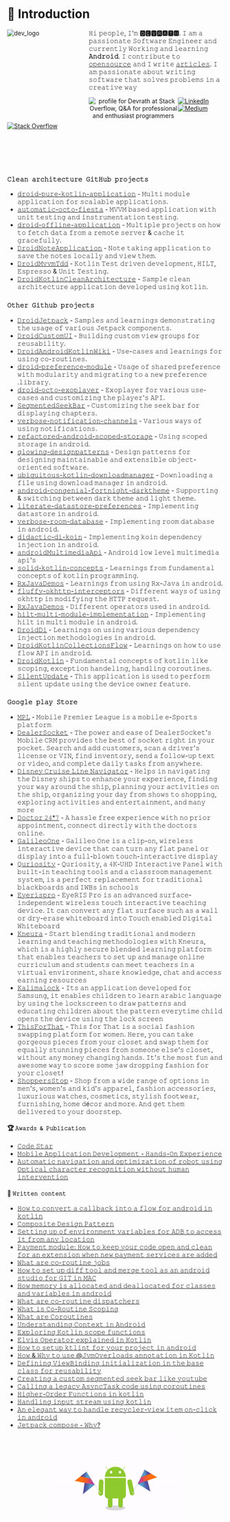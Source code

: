 # 👋 Introduction

<img align="left" height="190" width="190" src="https://octodex.github.com/images/hula_loop_octodex03.gif"  alt="dev_logo"/>

𝙷𝚒 𝚙𝚎𝚘𝚙𝚕𝚎, 𝙸'𝚖 **🅳🅴🆅🆁🅰🆃🅷**. 𝙸 𝚊𝚖 𝚊 𝚙𝚊𝚜𝚜𝚒𝚘𝚗𝚊𝚝𝚎 𝚂𝚘𝚏𝚝𝚠𝚊𝚛𝚎 𝙴𝚗𝚐𝚒𝚗𝚎𝚎𝚛 𝚊𝚗𝚍 𝚌𝚞𝚛𝚛𝚎𝚗𝚝𝚕𝚢 𝚆𝚘𝚛𝚔𝚒𝚗𝚐 𝚊𝚗𝚍 𝚕𝚎𝚊𝚛𝚗𝚒𝚗𝚐 **𝙰𝚗𝚍𝚛𝚘𝚒𝚍**. 𝙸 𝚌𝚘𝚗𝚝𝚛𝚒𝚋𝚞𝚝𝚎 𝚝𝚘 [𝚘𝚙𝚎𝚗𝚜𝚘𝚞𝚛𝚌𝚎](https://stackoverflow.com/users/1083093/devrath) 𝚊𝚗𝚍 𝙸 𝚠𝚛𝚒𝚝𝚎 [𝚊𝚛𝚝𝚒𝚌𝚕𝚎𝚜](https://medium.com/@devrath.dev595). 𝙸 𝚊𝚖 𝚙𝚊𝚜𝚜𝚒𝚘𝚗𝚊𝚝𝚎 𝚊𝚋𝚘𝚞𝚝 𝚠𝚛𝚒𝚝𝚒𝚗𝚐 𝚜𝚘𝚏𝚝𝚠𝚊𝚛𝚎 𝚝𝚑𝚊𝚝 𝚜𝚘𝚕𝚟𝚎𝚜 𝚙𝚛𝚘𝚋𝚕𝚎𝚖𝚜 𝚒𝚗 𝚊 𝚌𝚛𝚎𝚊𝚝𝚒𝚟𝚎 𝚠𝚊𝚢
</br>

<p align="center"><a href="https://stackoverflow.com/users/1083093/devrath"><img align="left" src="https://stackoverflow.com/users/flair/1083093.png" width="208" height="58" alt="profile for Devrath at Stack Overflow, Q&amp;A for professional and enthusiast programmers" title="profile for Devrath at Stack Overflow, Q&amp;A for professional and enthusiast programmers"></a>
</p>

[![LinkedIn](https://img.shields.io/badge/LinkedIn-%230077B5.svg?logo=linkedin&logoColor=white)](https://linkedin.com/in/devrath-ad-01b59022) [![Medium](https://img.shields.io/badge/Medium-12100E?logo=medium&logoColor=white)](https://medium.com/@devrath.dev595) [![Stack Overflow](https://img.shields.io/badge/-Stackoverflow-FE7A16?logo=stack-overflow&logoColor=white)]([https://stackoverflow.com/users/1083093/devrath](https://stackoverflow.com/users/1083093/devrath))
  
</br>
</br>
</br>
</br>

### **`𝙲𝚕𝚎𝚊𝚗 𝚊𝚛𝚌𝚑𝚒𝚝𝚎𝚌𝚝𝚞𝚛𝚎 𝙶𝚒𝚝𝙷𝚞𝚋 𝚙𝚛𝚘𝚓𝚎𝚌𝚝𝚜`**
* [𝚍𝚛𝚘𝚒𝚍-𝚙𝚞𝚛𝚎-𝚔𝚘𝚝𝚕𝚒𝚗-𝚊𝚙𝚙𝚕𝚒𝚌𝚊𝚝𝚒𝚘𝚗](https://github.com/devrath/iPrayForGod) - 𝙼𝚞𝚕𝚝𝚒 𝚖𝚘𝚍𝚞𝚕𝚎 𝚊𝚙𝚙𝚕𝚒𝚌𝚊𝚝𝚒𝚘𝚗 𝚏𝚘𝚛 𝚜𝚌𝚊𝚕𝚊𝚋𝚕𝚎 𝚊𝚙𝚙𝚕𝚒𝚌𝚊𝚝𝚒𝚘𝚗𝚜.
* [𝚊𝚞𝚝𝚘𝚖𝚊𝚝𝚒𝚌-𝚘𝚌𝚝𝚘-𝚏𝚒𝚎𝚜𝚝𝚊](https://github.com/devrath/automatic-octo-fiesta) - 𝙼𝚅𝚅𝙼 𝚋𝚊𝚜𝚎𝚍 𝚊𝚙𝚙𝚕𝚒𝚌𝚊𝚝𝚒𝚘𝚗 𝚠𝚒𝚝𝚑 𝚞𝚗𝚒𝚝 𝚝𝚎𝚜𝚝𝚒𝚗𝚐 𝚊𝚗𝚍 𝚒𝚗𝚜𝚝𝚛𝚞𝚖𝚎𝚗𝚝𝚊𝚝𝚒𝚘𝚗 𝚝𝚎𝚜𝚝𝚒𝚗𝚐.
* [𝚍𝚛𝚘𝚒𝚍-𝚘𝚏𝚏𝚕𝚒𝚗𝚎-𝚊𝚙𝚙𝚕𝚒𝚌𝚊𝚝𝚒𝚘𝚗](https://github.com/devrath/droid-offline-application) - 𝙼𝚞𝚕𝚝𝚒𝚙𝚕𝚎 𝚙𝚛𝚘𝚓𝚎𝚌𝚝𝚜 𝚘𝚗 𝚑𝚘𝚠 𝚝𝚘 𝚏𝚎𝚝𝚌𝚑 𝚍𝚊𝚝𝚊 𝚏𝚛𝚘𝚖 𝚊 𝚛𝚎𝚖𝚘𝚝𝚎 𝚜𝚎𝚛𝚟𝚎𝚛 & 𝚌𝚊𝚌𝚑𝚎 𝚒𝚝 𝚐𝚛𝚊𝚌𝚎𝚏𝚞𝚕𝚕𝚢.
* [𝙳𝚛𝚘𝚒𝚍𝙽𝚘𝚝𝚎𝙰𝚙𝚙𝚕𝚒𝚌𝚊𝚝𝚒𝚘𝚗](https://github.com/devrath/DroidNoteApplication) - 𝙽𝚘𝚝𝚎 𝚝𝚊𝚔𝚒𝚗𝚐 𝚊𝚙𝚙𝚕𝚒𝚌𝚊𝚝𝚒𝚘𝚗 𝚝𝚘 𝚜𝚊𝚟𝚎 𝚝𝚑𝚎 𝚗𝚘𝚝𝚎𝚜 𝚕𝚘𝚌𝚊𝚕𝚕𝚢 𝚊𝚗𝚍 𝚟𝚒𝚎𝚠 𝚝𝚑𝚎𝚖.
* [𝙳𝚛𝚘𝚒𝚍𝙼𝚟𝚟𝚖𝚃𝚍𝚍](https://github.com/devrath/DroidMvvmTdd) - 𝙺𝚘𝚝𝚕𝚒𝚗 𝚃𝚎𝚜𝚝 𝚍𝚛𝚒𝚟𝚎𝚗 𝚍𝚎𝚟𝚎𝚕𝚘𝚙𝚖𝚎𝚗𝚝, 𝙷𝙸𝙻𝚃, 𝙴𝚜𝚙𝚛𝚎𝚜𝚜𝚘 & 𝚄𝚗𝚒𝚝 𝚃𝚎𝚜𝚝𝚒𝚗𝚐. 
* [𝙳𝚛𝚘𝚒𝚍𝙺𝚘𝚝𝚕𝚒𝚗𝙲𝚕𝚎𝚊𝚗𝙰𝚛𝚌𝚑𝚒𝚝𝚎𝚌𝚝𝚞𝚛𝚎](https://github.com/devrath/DroidKotlinCleanArchitecture) - 𝚂𝚊𝚖𝚙𝚕𝚎 𝚌𝚕𝚎𝚊𝚗 𝚊𝚛𝚌𝚑𝚒𝚝𝚎𝚌𝚝𝚞𝚛𝚎 𝚊𝚙𝚙𝚕𝚒𝚌𝚊𝚝𝚒𝚘𝚗 𝚍𝚎𝚟𝚎𝚕𝚘𝚙𝚎𝚍 𝚞𝚜𝚒𝚗𝚐 𝚔𝚘𝚝𝚕𝚒𝚗.

### **`𝙾𝚝𝚑𝚎𝚛 𝙶𝚒𝚝𝚑𝚞𝚋 𝚙𝚛𝚘𝚓𝚎𝚌𝚝𝚜`**
* [𝙳𝚛𝚘𝚒𝚍𝙹𝚎𝚝𝚙𝚊𝚌𝚔](https://github.com/devrath/DroidAndroidJetpack) - 𝚂𝚊𝚖𝚙𝚕𝚎𝚜 𝚊𝚗𝚍 𝚕𝚎𝚊𝚛𝚗𝚒𝚗𝚐𝚜 𝚍𝚎𝚖𝚘𝚗𝚜𝚝𝚛𝚊𝚝𝚒𝚗𝚐 𝚝𝚑𝚎 𝚞𝚜𝚊𝚐𝚎 𝚘𝚏 𝚟𝚊𝚛𝚒𝚘𝚞𝚜 𝙹𝚎𝚝𝚙𝚊𝚌𝚔 𝚌𝚘𝚖𝚙𝚘𝚗𝚎𝚗𝚝𝚜.
* [𝙳𝚛𝚘𝚒𝚍𝙲𝚞𝚜𝚝𝚘𝚖𝚄𝙸](https://github.com/devrath/DroidCustomUi) - 𝙱𝚞𝚒𝚕𝚍𝚒𝚗𝚐 𝚌𝚞𝚜𝚝𝚘𝚖 𝚟𝚒𝚎𝚠 𝚐𝚛𝚘𝚞𝚙𝚜 𝚏𝚘𝚛 𝚛𝚎𝚞𝚜𝚊𝚋𝚒𝚕𝚒𝚝𝚢.
* [𝙳𝚛𝚘𝚒𝚍𝙰𝚗𝚍𝚛𝚘𝚒𝚍𝙺𝚘𝚝𝚕𝚒𝚗𝚆𝚒𝚔𝚒](https://github.com/devrath/DroidAndroidKotlinWiki) - 𝚄𝚜𝚎-𝚌𝚊𝚜𝚎𝚜 𝚊𝚗𝚍 𝚕𝚎𝚊𝚛𝚗𝚒𝚗𝚐𝚜 𝚏𝚘𝚛 𝚞𝚜𝚒𝚗𝚐 𝚌𝚘-𝚛𝚘𝚞𝚝𝚒𝚗𝚎𝚜. 
* [𝚍𝚛𝚘𝚒𝚍-𝚙𝚛𝚎𝚏𝚎𝚛𝚎𝚗𝚌𝚎-𝚖𝚘𝚍𝚞𝚕𝚎](https://github.com/devrath/droid-preference-module) - 𝚄𝚜𝚊𝚐𝚎 𝚘𝚏 𝚜𝚑𝚊𝚛𝚎𝚍 𝚙𝚛𝚎𝚏𝚎𝚛𝚎𝚗𝚌𝚎 𝚠𝚒𝚝𝚑 𝚖𝚘𝚍𝚞𝚕𝚊𝚛𝚒𝚝𝚢 𝚊𝚗𝚍 𝚖𝚒𝚐𝚛𝚊𝚝𝚒𝚗𝚐 𝚝𝚘 𝚊 𝚗𝚎𝚠 𝚙𝚛𝚎𝚏𝚎𝚛𝚎𝚗𝚌𝚎 .𝚕𝚒𝚋𝚛𝚊𝚛𝚢.
* [𝚍𝚛𝚘𝚒𝚍-𝚘𝚌𝚝𝚘-𝚎𝚡𝚘𝚙𝚕𝚊𝚢𝚎𝚛](https://github.com/devrath/droid-octo-exoplayer) - 𝙴𝚡𝚘𝚙𝚕𝚊𝚢𝚎𝚛 𝚏𝚘𝚛 𝚟𝚊𝚛𝚒𝚘𝚞𝚜 𝚞𝚜𝚎-𝚌𝚊𝚜𝚎𝚜 𝚊𝚗𝚍 𝚌𝚞𝚜𝚝𝚘𝚖𝚒𝚣𝚒𝚗𝚐 𝚝𝚑𝚎 𝚙𝚕𝚊𝚢𝚎𝚛'𝚜 𝙰𝙿𝙸.
* [𝚂𝚎𝚐𝚖𝚎𝚗𝚝𝚎𝚍𝚂𝚎𝚎𝚔𝙱𝚊𝚛](https://github.com/devrath/SegmentedSeekBar) - 𝙲𝚞𝚜𝚝𝚘𝚖𝚒𝚣𝚒𝚗𝚐 𝚝𝚑𝚎 𝚜𝚎𝚎𝚔 𝚋𝚊𝚛 𝚏𝚘𝚛 𝚍𝚒𝚜𝚙𝚕𝚊𝚢𝚒𝚗𝚐 𝚌𝚑𝚊𝚙𝚝𝚎𝚛𝚜.
* [𝚟𝚎𝚛𝚋𝚘𝚜𝚎-𝚗𝚘𝚝𝚒𝚏𝚒𝚌𝚊𝚝𝚒𝚘𝚗-𝚌𝚑𝚊𝚗𝚗𝚎𝚕𝚜](https://github.com/devrath/verbose-notification-channels) - 𝚅𝚊𝚛𝚒𝚘𝚞𝚜 𝚠𝚊𝚢𝚜 𝚘𝚏 𝚞𝚜𝚒𝚗𝚐 𝚗𝚘𝚝𝚒𝚏𝚒𝚌𝚊𝚝𝚒𝚘𝚗𝚜.
* [𝚛𝚎𝚏𝚊𝚌𝚝𝚘𝚛𝚎𝚍-𝚊𝚗𝚍𝚛𝚘𝚒𝚍-𝚜𝚌𝚘𝚙𝚎𝚍-𝚜𝚝𝚘𝚛𝚊𝚐𝚎](https://github.com/devrath/refactored-android-scoped-storage) - 𝚄𝚜𝚒𝚗𝚐 𝚜𝚌𝚘𝚙𝚎𝚍 𝚜𝚝𝚘𝚛𝚊𝚐𝚎 𝚒𝚗 𝚊𝚗𝚍𝚛𝚘𝚒𝚍.
* [𝚐𝚕𝚘𝚠𝚒𝚗𝚐-𝚍𝚎𝚜𝚒𝚐𝚗𝚙𝚊𝚝𝚝𝚎𝚛𝚗𝚜](https://github.com/devrath/glowing-designpatterns) - 𝙳𝚎𝚜𝚒𝚐𝚗 𝚙𝚊𝚝𝚝𝚎𝚛𝚗𝚜 𝚏𝚘𝚛 𝚍𝚎𝚜𝚒𝚐𝚗𝚒𝚗𝚐 𝚖𝚊𝚒𝚗𝚝𝚊𝚒𝚗𝚊𝚋𝚕𝚎 𝚊𝚗𝚍 𝚎𝚡𝚝𝚎𝚗𝚜𝚒𝚋𝚕𝚎 𝚘𝚋𝚓𝚎𝚌𝚝-𝚘𝚛𝚒𝚎𝚗𝚝𝚎𝚍 𝚜𝚘𝚏𝚝𝚠𝚊𝚛𝚎.
* [𝚞𝚋𝚒𝚚𝚞𝚒𝚝𝚘𝚞𝚜-𝚔𝚘𝚝𝚕𝚒𝚗-𝚍𝚘𝚠𝚗𝚕𝚘𝚊𝚍𝚖𝚊𝚗𝚊𝚐𝚎𝚛](https://github.com/devrath/ubiquitous-kotlin-downloadmanager) - 𝙳𝚘𝚠𝚗𝚕𝚘𝚊𝚍𝚒𝚗𝚐 𝚊 𝚏𝚒𝚕𝚎 𝚞𝚜𝚒𝚗𝚐 𝚍𝚘𝚠𝚗𝚕𝚘𝚊𝚍 𝚖𝚊𝚗𝚊𝚐𝚎𝚛 𝚒𝚗 𝚊𝚗𝚍𝚛𝚘𝚒𝚍.
* [𝚊𝚗𝚍𝚛𝚘𝚒𝚍-𝚌𝚘𝚗𝚐𝚎𝚗𝚒𝚊𝚕-𝚏𝚘𝚛𝚝𝚗𝚒𝚐𝚑𝚝-𝚍𝚊𝚛𝚔𝚝𝚑𝚎𝚖𝚎](https://github.com/devrath/android-congenial-fortnight-darktheme) - 𝚂𝚞𝚙𝚙𝚘𝚛𝚝𝚒𝚗𝚐 & 𝚜𝚠𝚒𝚝𝚌𝚑𝚒𝚗𝚐 𝚋𝚎𝚝𝚠𝚎𝚎𝚗 𝚍𝚊𝚛𝚔 𝚝𝚑𝚎𝚖𝚎 𝚊𝚗𝚍 𝚕𝚒𝚐𝚑𝚝 𝚝𝚑𝚎𝚖𝚎.
* [𝚕𝚒𝚝𝚎𝚛𝚊𝚝𝚎-𝚍𝚊𝚝𝚊𝚜𝚝𝚘𝚛𝚎-𝚙𝚛𝚎𝚏𝚎𝚛𝚎𝚗𝚌𝚎𝚜](https://github.com/devrath/literate-datastore-preferences) - 𝙸𝚖𝚙𝚕𝚎𝚖𝚎𝚗𝚝𝚒𝚗𝚐 𝚍𝚊𝚝𝚊𝚜𝚝𝚘𝚛𝚎 𝚒𝚗 𝚊𝚗𝚍𝚛𝚘𝚒𝚍.
* [𝚟𝚎𝚛𝚋𝚘𝚜𝚎-𝚛𝚘𝚘𝚖-𝚍𝚊𝚝𝚊𝚋𝚊𝚜𝚎](https://github.com/devrath/verbose-room-database) - 𝙸𝚖𝚙𝚕𝚎𝚖𝚎𝚗𝚝𝚒𝚗𝚐 𝚛𝚘𝚘𝚖 𝚍𝚊𝚝𝚊𝚋𝚊𝚜𝚎 𝚒𝚗 𝚊𝚗𝚍𝚛𝚘𝚒𝚍.
* [𝚍𝚒𝚍𝚊𝚌𝚝𝚒𝚌-𝚍𝚒-𝚔𝚘𝚒𝚗](https://github.com/devrath/didactic-di-koin) - 𝙸𝚖𝚙𝚕𝚎𝚖𝚎𝚗𝚝𝚒𝚗𝚐 𝚔𝚘𝚒𝚗 𝚍𝚎𝚙𝚎𝚗𝚍𝚎𝚗𝚌𝚢 𝚒𝚗𝚓𝚎𝚌𝚝𝚒𝚘𝚗 𝚒𝚗 𝚊𝚗𝚍𝚛𝚘𝚒𝚍.
* [𝚊𝚗𝚍𝚛𝚘𝚒𝚍𝙼𝚞𝚕𝚝𝚒𝚖𝚎𝚍𝚒𝚊𝙰𝚙𝚒](https://github.com/devrath/androidMultimediaApi) - 𝙰𝚗𝚍𝚛𝚘𝚒𝚍 𝚕𝚘𝚠 𝚕𝚎𝚟𝚎𝚕 𝚖𝚞𝚕𝚝𝚒𝚖𝚎𝚍𝚒𝚊 𝚊𝚙𝚒'𝚜
* [𝚜𝚘𝚕𝚒𝚍-𝚔𝚘𝚝𝚕𝚒𝚗-𝚌𝚘𝚗𝚌𝚎𝚙𝚝𝚜](https://github.com/devrath/solid-kotlin-concepts) - 𝙻𝚎𝚊𝚛𝚗𝚒𝚗𝚐𝚜 𝚏𝚛𝚘𝚖 𝚏𝚞𝚗𝚍𝚊𝚖𝚎𝚗𝚝𝚊𝚕 𝚌𝚘𝚗𝚌𝚎𝚙𝚝𝚜 𝚘𝚏 𝚔𝚘𝚝𝚕𝚒𝚗 𝚙𝚛𝚘𝚐𝚛𝚊𝚖𝚖𝚒𝚗𝚐.
* [𝚁𝚡𝙹𝚊𝚟𝚊𝙳𝚎𝚖𝚘𝚜](https://github.com/devrath/RxJavaDemos) - 𝙻𝚎𝚊𝚛𝚗𝚒𝚗𝚐𝚜 𝚏𝚛𝚘𝚖 𝚞𝚜𝚒𝚗𝚐 𝚁𝚡-𝙹𝚊𝚟𝚊 𝚒𝚗 𝚊𝚗𝚍𝚛𝚘𝚒𝚍.
* [𝚏𝚕𝚞𝚏𝚏𝚢-𝚘𝚔𝚑𝚝𝚝𝚙-𝚒𝚗𝚝𝚎𝚛𝚌𝚎𝚙𝚝𝚘𝚛𝚜](https://github.com/devrath/fluffy-okhttp-interceptors) - 𝙳𝚒𝚏𝚏𝚎𝚛𝚎𝚗𝚝 𝚠𝚊𝚢𝚜 𝚘𝚏 𝚞𝚜𝚒𝚗𝚐 𝚘𝚔𝚑𝚝𝚝𝚙 𝚒𝚗 𝚖𝚘𝚍𝚒𝚏𝚢𝚒𝚗𝚐 𝚝𝚑𝚎 𝙷𝚃𝚃𝙿 𝚛𝚎𝚚𝚞𝚎𝚜𝚝.
* [𝚁𝚡𝙹𝚊𝚟𝚊𝙳𝚎𝚖𝚘𝚜](https://github.com/devrath/fuzzy-reactive-kotlin) - 𝙳𝚒𝚏𝚏𝚎𝚛𝚎𝚗𝚝 𝚘𝚙𝚎𝚛𝚊𝚝𝚘𝚛𝚜 𝚞𝚜𝚎𝚍 𝚒𝚗 𝚊𝚗𝚍𝚛𝚘𝚒𝚍.
* [𝚑𝚒𝚕𝚝-𝚖𝚞𝚕𝚝𝚒-𝚖𝚘𝚍𝚞𝚕𝚎-𝚒𝚖𝚙𝚕𝚎𝚖𝚎𝚗𝚝𝚊𝚝𝚒𝚘𝚗](https://github.com/devrath/hilt-multi-module-implementation) - 𝙸𝚖𝚙𝚕𝚎𝚖𝚎𝚗𝚝𝚒𝚗𝚐 𝚑𝚒𝚕𝚝 𝚒𝚗 𝚖𝚞𝚕𝚝𝚒 𝚖𝚘𝚍𝚞𝚕𝚎 𝚒𝚗 𝚊𝚗𝚍𝚛𝚘𝚒𝚍.
* [𝙳𝚛𝚘𝚒𝚍𝙳𝚒](https://github.com/devrath/DroidDi) - 𝙻𝚎𝚊𝚛𝚗𝚒𝚗𝚐𝚜 𝚘𝚗 𝚞𝚜𝚒𝚗𝚐 𝚟𝚊𝚛𝚒𝚘𝚞𝚜 𝚍𝚎𝚙𝚎𝚗𝚍𝚎𝚗𝚌𝚢 𝚒𝚗𝚓𝚎𝚌𝚝𝚒𝚘𝚗 𝚖𝚎𝚝𝚑𝚘𝚍𝚘𝚕𝚘𝚐𝚒𝚎𝚜 𝚒𝚗 𝚊𝚗𝚍𝚛𝚘𝚒𝚍.
* [𝙳𝚛𝚘𝚒𝚍𝙺𝚘𝚝𝚕𝚒𝚗𝙲𝚘𝚕𝚕𝚎𝚌𝚝𝚒𝚘𝚗𝚜𝙵𝚕𝚘𝚠](https://github.com/devrath/DroidKotlinCollectionsFlow) - 𝙻𝚎𝚊𝚛𝚗𝚒𝚗𝚐𝚜 𝚘𝚗 𝚑𝚘𝚠 𝚝𝚘 𝚞𝚜𝚎 𝚏𝚕𝚘𝚠 𝙰𝙿𝙸 𝚒𝚗 𝚊𝚗𝚍𝚛𝚘𝚒𝚍.
* [𝙳𝚛𝚘𝚒𝚍𝙺𝚘𝚝𝚕𝚒𝚗](https://github.com/devrath/DroidKotlin) - 𝙵𝚞𝚗𝚍𝚊𝚖𝚎𝚗𝚝𝚊𝚕 𝚌𝚘𝚗𝚌𝚎𝚙𝚝𝚜 𝚘𝚏 𝚔𝚘𝚝𝚕𝚒𝚗 𝚕𝚒𝚔𝚎 𝚜𝚌𝚘𝚙𝚒𝚗𝚐, 𝚎𝚡𝚌𝚎𝚙𝚝𝚒𝚘𝚗 𝚑𝚊𝚗𝚍𝚎𝚕𝚒𝚗𝚐, 𝚑𝚊𝚗𝚍𝚕𝚒𝚗𝚐 𝚌𝚘𝚛𝚘𝚞𝚝𝚒𝚗𝚎𝚜.
* [𝚂𝚒𝚕𝚎𝚗𝚝𝚄𝚙𝚍𝚊𝚝𝚎](https://github.com/devrath/SilentUpdate) - 𝚃𝚑𝚒𝚜 𝚊𝚙𝚙𝚕𝚒𝚌𝚊𝚝𝚒𝚘𝚗 𝚒𝚜 𝚞𝚜𝚎𝚍 𝚝𝚘 𝚙𝚎𝚛𝚏𝚘𝚛𝚖 𝚜𝚒𝚕𝚎𝚗𝚝 𝚞𝚙𝚍𝚊𝚝𝚎 𝚞𝚜𝚒𝚗𝚐 𝚝𝚑𝚎 𝚍𝚎𝚟𝚒𝚌𝚎 𝚘𝚠𝚗𝚎𝚛 𝚏𝚎𝚊𝚝𝚞𝚛𝚎.

### **`𝙶𝚘𝚘𝚐𝚕𝚎 𝚙𝚕𝚊𝚢 𝚂𝚝𝚘𝚛𝚎`**

* [𝙼𝙿𝙻](https://www.mpl.live/) - 𝙼𝚘𝚋𝚒𝚕𝚎 𝙿𝚛𝚎𝚖𝚒𝚎𝚛 𝙻𝚎𝚊𝚐𝚞𝚎 𝚒𝚜 𝚊 𝚖𝚘𝚋𝚒𝚕𝚎 𝚎-𝚂𝚙𝚘𝚛𝚝𝚜 𝚙𝚕𝚊𝚝𝚏𝚘𝚛𝚖
* [𝙳𝚎𝚊𝚕𝚎𝚛𝚂𝚘𝚌𝚔𝚎𝚝](https://play.google.com/store/apps/details?id=com.dealersocket.crm&hl=en_IN&gl=US) - 𝚃𝚑𝚎 𝚙𝚘𝚠𝚎𝚛 𝚊𝚗𝚍 𝚎𝚊𝚜𝚎 𝚘𝚏 𝙳𝚎𝚊𝚕𝚎𝚛𝚂𝚘𝚌𝚔𝚎𝚝’𝚜 𝙼𝚘𝚋𝚒𝚕𝚎 𝙲𝚁𝙼 𝚙𝚛𝚘𝚟𝚒𝚍𝚎𝚜 𝚝𝚑𝚎 𝚋𝚎𝚜𝚝 𝚘𝚏 𝚜𝚘𝚌𝚔𝚎𝚝 𝚛𝚒𝚐𝚑𝚝 𝚒𝚗 𝚢𝚘𝚞𝚛 𝚙𝚘𝚌𝚔𝚎𝚝. 𝚂𝚎𝚊𝚛𝚌𝚑 𝚊𝚗𝚍 𝚊𝚍𝚍 𝚌𝚞𝚜𝚝𝚘𝚖𝚎𝚛𝚜, 𝚜𝚌𝚊𝚗 𝚊 𝚍𝚛𝚒𝚟𝚎𝚛'𝚜 𝚕𝚒𝚌𝚎𝚗𝚜𝚎 𝚘𝚛 𝚅𝙸𝙽, 𝚏𝚒𝚗𝚍 𝚒𝚗𝚟𝚎𝚗𝚝𝚘𝚛𝚢, 𝚜𝚎𝚗𝚍 𝚊 𝚏𝚘𝚕𝚕𝚘𝚠-𝚞𝚙 𝚝𝚎𝚡𝚝 𝚘𝚛 𝚟𝚒𝚍𝚎𝚘, 𝚊𝚗𝚍 𝚌𝚘𝚖𝚙𝚕𝚎𝚝𝚎 𝚍𝚊𝚒𝚕𝚢 𝚝𝚊𝚜𝚔𝚜 𝚏𝚛𝚘𝚖 𝚊𝚗𝚢𝚠𝚑𝚎𝚛𝚎.
* [𝙳𝚒𝚜𝚗𝚎𝚢 𝙲𝚛𝚞𝚒𝚜𝚎 𝙻𝚒𝚗𝚎 𝙽𝚊𝚟𝚒𝚐𝚊𝚝𝚘𝚛](https://play.google.com/store/apps/details?id=com.disney.cruise.sept_goo&hl=en_US) - 𝙷𝚎𝚕𝚙𝚜 𝚒𝚗 𝚗𝚊𝚟𝚒𝚐𝚊𝚝𝚒𝚗𝚐 𝚝𝚑𝚎 𝙳𝚒𝚜𝚗𝚎𝚢 𝚜𝚑𝚒𝚙𝚜 𝚝𝚘 𝚎𝚗𝚑𝚊𝚗𝚌𝚎 𝚢𝚘𝚞𝚛 𝚎𝚡𝚙𝚎𝚛𝚒𝚎𝚗𝚌𝚎, 𝚏𝚒𝚗𝚍𝚒𝚗𝚐 𝚢𝚘𝚞𝚛 𝚠𝚊𝚢 𝚊𝚛𝚘𝚞𝚗𝚍 𝚝𝚑𝚎 𝚜𝚑𝚒𝚙, 𝚙𝚕𝚊𝚗𝚗𝚒𝚗𝚐 𝚢𝚘𝚞𝚛 𝚊𝚌𝚝𝚒𝚟𝚒𝚝𝚒𝚎𝚜 𝚘𝚗 𝚝𝚑𝚎 𝚜𝚑𝚒𝚙, 𝚘𝚛𝚐𝚊𝚗𝚒𝚣𝚒𝚗𝚐 𝚢𝚘𝚞𝚛 𝚍𝚊𝚢 𝚏𝚛𝚘𝚖 𝚜𝚑𝚘𝚠𝚜 𝚝𝚘 𝚜𝚑𝚘𝚙𝚙𝚒𝚗𝚐, 𝚎𝚡𝚙𝚕𝚘𝚛𝚒𝚗𝚐 𝚊𝚌𝚝𝚒𝚟𝚒𝚝𝚒𝚎𝚜 𝚊𝚗𝚍 𝚎𝚗𝚝𝚎𝚛𝚝𝚊𝚒𝚗𝚖𝚎𝚗𝚝, 𝚊𝚗𝚍 𝚖𝚊𝚗𝚢 𝚖𝚘𝚛𝚎
* [𝙳𝚘𝚌𝚝𝚘𝚛 𝟸𝟺*𝟽](https://play.google.com/store/apps/details?id=com.doctor247.patient&hl=en_US) - 𝙰 𝚑𝚊𝚜𝚜𝚕𝚎 𝚏𝚛𝚎𝚎 𝚎𝚡𝚙𝚎𝚛𝚒𝚎𝚗𝚌𝚎 𝚠𝚒𝚝𝚑 𝚗𝚘 𝚙𝚛𝚒𝚘𝚛 𝚊𝚙𝚙𝚘𝚒𝚗𝚝𝚖𝚎𝚗𝚝, 𝚌𝚘𝚗𝚗𝚎𝚌𝚝 𝚍𝚒𝚛𝚎𝚌𝚝𝚕𝚢 𝚠𝚒𝚝𝚑 𝚝𝚑𝚎 𝚍𝚘𝚌𝚝𝚘𝚛𝚜 𝚘𝚗𝚕𝚒𝚗𝚎.
* [𝙶𝚊𝚕𝚒𝚕𝚎𝚘𝙾𝚗𝚎](https://en.cybernetyx.com/galileoonepage/) - 𝙶𝚊𝚕𝚒𝚕𝚎𝚘 𝙾𝚗𝚎 𝚒𝚜 𝚊 𝚌𝚕𝚒𝚙-𝚘𝚗, 𝚠𝚒𝚛𝚎𝚕𝚎𝚜𝚜 𝚒𝚗𝚝𝚎𝚛𝚊𝚌𝚝𝚒𝚟𝚎 𝚍𝚎𝚟𝚒𝚌𝚎 𝚝𝚑𝚊𝚝 𝚌𝚊𝚗 𝚝𝚞𝚛𝚗 𝚊𝚗𝚢 𝚏𝚕𝚊𝚝 𝚙𝚊𝚗𝚎𝚕 𝚘𝚛 𝚍𝚒𝚜𝚙𝚕𝚊𝚢 𝚒𝚗𝚝𝚘 𝚊 𝚏𝚞𝚕𝚕-𝚋𝚕𝚘𝚠𝚗 𝚝𝚘𝚞𝚌𝚑-𝚒𝚗𝚝𝚎𝚛𝚊𝚌𝚝𝚒𝚟𝚎 𝚍𝚒𝚜𝚙𝚕𝚊𝚢
* [𝚀𝚞𝚛𝚒𝚘𝚜𝚒𝚝𝚢](https://en.cybernetyx.com/quriositypage/) - 𝚀𝚞𝚛𝚒𝚘𝚜𝚒𝚝𝚢, 𝚊 𝟺𝙺-𝚄𝙷𝙳 𝙸𝚗𝚝𝚎𝚛𝚊𝚌𝚝𝚒𝚟𝚎 𝙿𝚊𝚗𝚎𝚕 𝚠𝚒𝚝𝚑 𝚋𝚞𝚒𝚕𝚝-𝚒𝚗 𝚝𝚎𝚊𝚌𝚑𝚒𝚗𝚐 𝚝𝚘𝚘𝚕𝚜 𝚊𝚗𝚍 𝚊 𝚌𝚕𝚊𝚜𝚜𝚛𝚘𝚘𝚖 𝚖𝚊𝚗𝚊𝚐𝚎𝚖𝚎𝚗𝚝 𝚜𝚢𝚜𝚝𝚎𝚖, 𝚒𝚜 𝚊 𝚙𝚎𝚛𝚏𝚎𝚌𝚝 𝚛𝚎𝚙𝚕𝚊𝚌𝚎𝚖𝚎𝚗𝚝 𝚏𝚘𝚛 𝚝𝚛𝚊𝚍𝚒𝚝𝚒𝚘𝚗𝚊𝚕 𝚋𝚕𝚊𝚌𝚔𝚋𝚘𝚊𝚛𝚍𝚜 𝚊𝚗𝚍 𝙸𝚆𝙱𝚜 𝚒𝚗 𝚜𝚌𝚑𝚘𝚘𝚕𝚜
* [𝙴𝚢𝚎𝚛𝚒𝚜𝚙𝚛𝚘](https://en.cybernetyx.com/eyerisproppage/) - 𝙴𝚢𝚎𝚁𝙸𝚂 𝙿𝚛𝚘 𝚒𝚜 𝚊𝚗 𝚊𝚍𝚟𝚊𝚗𝚌𝚎𝚍 𝚜𝚞𝚛𝚏𝚊𝚌𝚎-𝚒𝚗𝚍𝚎𝚙𝚎𝚗𝚍𝚎𝚗𝚝 𝚠𝚒𝚛𝚎𝚕𝚎𝚜𝚜 𝚝𝚘𝚞𝚌𝚑 𝚒𝚗𝚝𝚎𝚛𝚊𝚌𝚝𝚒𝚟𝚎 𝚝𝚎𝚊𝚌𝚑𝚒𝚗𝚐 𝚍𝚎𝚟𝚒𝚌𝚎. 𝙸𝚝 𝚌𝚊𝚗 𝚌𝚘𝚗𝚟𝚎𝚛𝚝 𝚊𝚗𝚢 𝚏𝚕𝚊𝚝 𝚜𝚞𝚛𝚏𝚊𝚌𝚎 𝚜𝚞𝚌𝚑 𝚊𝚜 𝚊 𝚠𝚊𝚕𝚕 𝚘𝚛 𝚍𝚛𝚢-𝚎𝚛𝚊𝚜𝚎 𝚠𝚑𝚒𝚝𝚎𝚋𝚘𝚊𝚛𝚍 𝚒𝚗𝚝𝚘 𝚃𝚘𝚞𝚌𝚑 𝚎𝚗𝚊𝚋𝚕𝚎𝚍 𝙳𝚒𝚐𝚒𝚝𝚊𝚕 𝚆𝚑𝚒𝚝𝚎𝚋𝚘𝚊𝚛𝚍
* [𝙺𝚗𝚎𝚞𝚛𝚊](https://play.google.com/store/apps/details?id=com.cnx.kneurateach&hl=en_US) - 𝚂𝚝𝚊𝚛𝚝 𝚋𝚕𝚎𝚗𝚍𝚒𝚗𝚐 𝚝𝚛𝚊𝚍𝚒𝚝𝚒𝚘𝚗𝚊𝚕 𝚊𝚗𝚍 𝚖𝚘𝚍𝚎𝚛𝚗 𝚕𝚎𝚊𝚛𝚗𝚒𝚗𝚐 𝚊𝚗𝚍 𝚝𝚎𝚊𝚌𝚑𝚒𝚗𝚐 𝚖𝚎𝚝𝚑𝚘𝚍𝚘𝚕𝚘𝚐𝚒𝚎𝚜 𝚠𝚒𝚝𝚑 𝙺𝚗𝚎𝚞𝚛𝚊, 𝚠𝚑𝚒𝚌𝚑 𝚒𝚜 𝚊 𝚑𝚒𝚐𝚑𝚕𝚢 𝚜𝚎𝚌𝚞𝚛𝚎 𝚋𝚕𝚎𝚗𝚍𝚎𝚍 𝚕𝚎𝚊𝚛𝚗𝚒𝚗𝚐 𝚙𝚕𝚊𝚝𝚏𝚘𝚛𝚖 𝚝𝚑𝚊𝚝 𝚎𝚗𝚊𝚋𝚕𝚎𝚜 𝚝𝚎𝚊𝚌𝚑𝚎𝚛𝚜 𝚝𝚘 𝚜𝚎𝚝 𝚞𝚙 𝚊𝚗𝚍 𝚖𝚊𝚗𝚊𝚐𝚎 𝚘𝚗𝚕𝚒𝚗𝚎 𝚌𝚞𝚛𝚛𝚒𝚌𝚞𝚕𝚞𝚖 𝚊𝚗𝚍 𝚜𝚝𝚞𝚍𝚎𝚗𝚝𝚜 𝚌𝚊𝚗 𝚖𝚎𝚎𝚝 𝚝𝚎𝚊𝚌𝚑𝚎𝚛𝚜 𝚒𝚗 𝚊 𝚟𝚒𝚛𝚝𝚞𝚊𝚕 𝚎𝚗𝚟𝚒𝚛𝚘𝚗𝚖𝚎𝚗𝚝, 𝚜𝚑𝚊𝚛𝚎 𝚔𝚗𝚘𝚠𝚕𝚎𝚍𝚐𝚎, 𝚌𝚑𝚊𝚝 𝚊𝚗𝚍 𝚊𝚌𝚌𝚎𝚜𝚜 𝚎𝚊𝚛𝚗𝚒𝚗𝚐 𝚛𝚎𝚜𝚘𝚞𝚛𝚌𝚎𝚜
* [𝙺𝚊𝚕𝚒𝚖𝚊𝚕𝚘𝚌𝚔](https://www.youtube.com/watch?v=_ulqN586tgk) - 𝙸𝚝𝚜 𝚊𝚗 𝚊𝚙𝚙𝚕𝚒𝚌𝚊𝚝𝚒𝚘𝚗 𝚍𝚎𝚟𝚎𝚕𝚘𝚙𝚎𝚍 𝚏𝚘𝚛 𝚂𝚊𝚖𝚜𝚞𝚗𝚐, 𝚒𝚝 𝚎𝚗𝚊𝚋𝚕𝚎𝚜 𝚌𝚑𝚒𝚕𝚍𝚛𝚎𝚗 𝚝𝚘 𝚕𝚎𝚊𝚛𝚗 𝚊𝚛𝚊𝚋𝚒𝚌 𝚕𝚊𝚗𝚐𝚞𝚊𝚐𝚎 𝚋𝚢 𝚞𝚜𝚒𝚗𝚐 𝚝𝚑𝚎 𝚕𝚘𝚌𝚔𝚜𝚌𝚛𝚎𝚎𝚗 𝚝𝚘 𝚍𝚛𝚊𝚠 𝚙𝚊𝚝𝚝𝚎𝚛𝚗𝚜 𝚊𝚗𝚍 𝚎𝚍𝚞𝚌𝚊𝚝𝚒𝚗𝚐 𝚌𝚑𝚒𝚕𝚍𝚛𝚎𝚗 𝚊𝚋𝚘𝚞𝚝 𝚝𝚑𝚎 𝚙𝚊𝚝𝚝𝚎𝚛𝚗 𝚎𝚟𝚎𝚛𝚢𝚝𝚒𝚖𝚎 𝚌𝚑𝚒𝚕𝚍 𝚘𝚙𝚎𝚗𝚜 𝚝𝚑𝚎 𝚍𝚎𝚟𝚒𝚌𝚎 𝚞𝚜𝚒𝚗𝚐 𝚝𝚑𝚎 𝚕𝚘𝚌𝚔 𝚜𝚌𝚛𝚎𝚎𝚗
* [𝚃𝚑𝚒𝚜𝙵𝚘𝚛𝚃𝚑𝚊𝚝](https://play.google.com/store/apps/details?id=com.sparklin.tft&hl=en_US) - 𝚃𝚑𝚒𝚜 𝚏𝚘𝚛 𝚃𝚑𝚊𝚝 𝚒𝚜 𝚊 𝚜𝚘𝚌𝚒𝚊𝚕 𝚏𝚊𝚜𝚑𝚒𝚘𝚗 𝚜𝚠𝚊𝚙𝚙𝚒𝚗𝚐 𝚙𝚕𝚊𝚝𝚏𝚘𝚛𝚖 𝚏𝚘𝚛 𝚠𝚘𝚖𝚎𝚗. 𝙷𝚎𝚛𝚎, 𝚢𝚘𝚞 𝚌𝚊𝚗 𝚝𝚊𝚔𝚎 𝚐𝚘𝚛𝚐𝚎𝚘𝚞𝚜 𝚙𝚒𝚎𝚌𝚎𝚜 𝚏𝚛𝚘𝚖 𝚢𝚘𝚞𝚛 𝚌𝚕𝚘𝚜𝚎𝚝 𝚊𝚗𝚍 𝚜𝚠𝚊𝚙 𝚝𝚑𝚎𝚖 𝚏𝚘𝚛 𝚎𝚚𝚞𝚊𝚕𝚕𝚢 𝚜𝚝𝚞𝚗𝚗𝚒𝚗𝚐 𝚙𝚒𝚎𝚌𝚎𝚜 𝚏𝚛𝚘𝚖 𝚜𝚘𝚖𝚎𝚘𝚗𝚎 𝚎𝚕𝚜𝚎’𝚜 𝚌𝚕𝚘𝚜𝚎𝚝, 𝚠𝚒𝚝𝚑𝚘𝚞𝚝 𝚊𝚗𝚢 𝚖𝚘𝚗𝚎𝚢 𝚌𝚑𝚊𝚗𝚐𝚒𝚗𝚐 𝚑𝚊𝚗𝚍𝚜. 𝙸𝚝'𝚜 𝚝𝚑𝚎 𝚖𝚘𝚜𝚝 𝚏𝚞𝚗 𝚊𝚗𝚍 𝚊𝚠𝚎𝚜𝚘𝚖𝚎 𝚠𝚊𝚢 𝚝𝚘 𝚜𝚌𝚘𝚛𝚎 𝚜𝚘𝚖𝚎 𝚓𝚊𝚠 𝚍𝚛𝚘𝚙𝚙𝚒𝚗𝚐 𝚏𝚊𝚜𝚑𝚒𝚘𝚗 𝚏𝚘𝚛 𝚢𝚘𝚞𝚛 𝚌𝚕𝚘𝚜𝚎𝚝!
* [𝚂𝚑𝚘𝚙𝚙𝚎𝚛𝚜𝚂𝚝𝚘𝚙](https://play.google.com/store/apps/details?id=shoppersstop.shoppersstop&hl=en_US) - 𝚂𝚑𝚘𝚙 𝚏𝚛𝚘𝚖 𝚊 𝚠𝚒𝚍𝚎 𝚛𝚊𝚗𝚐𝚎 𝚘𝚏 𝚘𝚙𝚝𝚒𝚘𝚗𝚜 𝚒𝚗 𝚖𝚎𝚗’𝚜, 𝚠𝚘𝚖𝚎𝚗’𝚜 𝚊𝚗𝚍 𝚔𝚒𝚍'𝚜 𝚊𝚙𝚙𝚊𝚛𝚎𝚕, 𝚏𝚊𝚜𝚑𝚒𝚘𝚗 𝚊𝚌𝚌𝚎𝚜𝚜𝚘𝚛𝚒𝚎𝚜, 𝚕𝚞𝚡𝚞𝚛𝚒𝚘𝚞𝚜 𝚠𝚊𝚝𝚌𝚑𝚎𝚜, 𝚌𝚘𝚜𝚖𝚎𝚝𝚒𝚌𝚜, 𝚜𝚝𝚢𝚕𝚒𝚜𝚑 𝚏𝚘𝚘𝚝𝚠𝚎𝚊𝚛, 𝚏𝚞𝚛𝚗𝚒𝚜𝚑𝚒𝚗𝚐, 𝚑𝚘𝚖𝚎 𝚍é𝚌𝚘𝚛 𝚊𝚗𝚍 𝚖𝚘𝚛𝚎. 𝙰𝚗𝚍 𝚐𝚎𝚝 𝚝𝚑𝚎𝚖 𝚍𝚎𝚕𝚒𝚟𝚎𝚛𝚎𝚍 𝚝𝚘 𝚢𝚘𝚞𝚛 𝚍𝚘𝚘𝚛𝚜𝚝𝚎𝚙.

#### 🏆 ``𝙰𝚠𝚊𝚛𝚍𝚜 & 𝙿𝚞𝚋𝚕𝚒𝚌𝚊𝚝𝚒𝚘𝚗``
* [𝙲𝚘𝚍𝚎 𝚂𝚝𝚊𝚛](https://www.linkedin.com/in/devrath-ad-01b59022/details/honors/)
* [𝙼𝚘𝚋𝚒𝚕𝚎 𝙰𝚙𝚙𝚕𝚒𝚌𝚊𝚝𝚒𝚘𝚗 𝙳𝚎𝚟𝚎𝚕𝚘𝚙𝚖𝚎𝚗𝚝 - 𝙷𝚊𝚗𝚍𝚜-𝙾𝚗 𝙴𝚡𝚙𝚎𝚛𝚒𝚎𝚗𝚌𝚎](https://www.linkedin.com/in/devrath-ad-01b59022/details/honors/)
* [𝙰𝚞𝚝𝚘𝚖𝚊𝚝𝚒𝚌 𝚗𝚊𝚟𝚒𝚐𝚊𝚝𝚒𝚘𝚗 𝚊𝚗𝚍 𝚘𝚙𝚝𝚒𝚖𝚒𝚣𝚊𝚝𝚒𝚘𝚗 𝚘𝚏 𝚛𝚘𝚋𝚘𝚝 𝚞𝚜𝚒𝚗𝚐 𝙾𝚙𝚝𝚒𝚌𝚊𝚕 𝚌𝚑𝚊𝚛𝚊𝚌𝚝𝚎𝚛 𝚛𝚎𝚌𝚘𝚐𝚗𝚒𝚝𝚒𝚘𝚗 𝚠𝚒𝚝𝚑𝚘𝚞𝚝 𝚑𝚞𝚖𝚊𝚗 𝚒𝚗𝚝𝚎𝚛𝚟𝚎𝚗𝚝𝚒𝚘𝚗](https://www.linkedin.com/in/devrath-ad-01b59022/details/publications/)

#### 📝 ``𝚆𝚛𝚒𝚝𝚝𝚎𝚗 𝚌𝚘𝚗𝚝𝚎𝚗𝚝``
* [𝙷𝚘𝚠 𝚝𝚘 𝚌𝚘𝚗𝚟𝚎𝚛𝚝 𝚊 𝚌𝚊𝚕𝚕𝚋𝚊𝚌𝚔 𝚒𝚗𝚝𝚘 𝚊 𝚏𝚕𝚘𝚠 𝚏𝚘𝚛 𝚊𝚗𝚍𝚛𝚘𝚒𝚍 𝚒𝚗 𝚔𝚘𝚝𝚕𝚒𝚗](https://medium.com/@devrath.dev595/how-to-convert-a-callback-into-a-flow-for-android-in-kotlin-27bd4557582d)
* [𝙲𝚘𝚖𝚙𝚘𝚜𝚒𝚝𝚎 𝙳𝚎𝚜𝚒𝚐𝚗 𝙿𝚊𝚝𝚝𝚎𝚛𝚗](https://medium.com/@devrath.dev595/composite-design-pattern-6aa5ab1fa2b9)
* [𝚂𝚎𝚝𝚝𝚒𝚗𝚐 𝚞𝚙 𝚘𝚏 𝚎𝚗𝚟𝚒𝚛𝚘𝚗𝚖𝚎𝚗𝚝 𝚟𝚊𝚛𝚒𝚊𝚋𝚕𝚎𝚜 𝚏𝚘𝚛 𝙰𝙳𝙱 𝚝𝚘 𝚊𝚌𝚌𝚎𝚜𝚜 𝚒𝚝 𝚏𝚛𝚘𝚖 𝚊𝚗𝚢 𝚕𝚘𝚌𝚊𝚝𝚒𝚘𝚗](https://medium.com/@devrath.dev595/setting-up-environment-variables-for-android-studio-usage-of-adb-7e8fc0ea7207)
* [𝙿𝚊𝚢𝚖𝚎𝚗𝚝 𝚖𝚘𝚍𝚞𝚕𝚎: 𝙷𝚘𝚠 𝚝𝚘 𝚔𝚎𝚎𝚙 𝚢𝚘𝚞𝚛 𝚌𝚘𝚍𝚎 𝚘𝚙𝚎𝚗 𝚊𝚗𝚍 𝚌𝚕𝚎𝚊𝚗 𝚏𝚘𝚛 𝚊𝚗 𝚎𝚡𝚝𝚎𝚗𝚜𝚒𝚘𝚗 𝚠𝚑𝚎𝚗 𝚗𝚎𝚠 𝚙𝚊𝚢𝚖𝚎𝚗𝚝 𝚜𝚎𝚛𝚟𝚒𝚌𝚎𝚜 𝚊𝚛𝚎 𝚊𝚍𝚍𝚎𝚍](https://medium.com/@devrath.dev595/visitor-design-pattern-for-payment-module-in-an-application-18d1f16e0404)
* [𝚆𝚑𝚊𝚝 𝚊𝚛𝚎 𝚌𝚘-𝚛𝚘𝚞𝚝𝚒𝚗𝚎 𝚓𝚘𝚋𝚜](https://medium.com/@devrath.dev595/what-are-co-routine-jobs-6313b0abacb9)
* [𝙷𝚘𝚠 𝚝𝚘 𝚜𝚎𝚝 𝚞𝚙 𝚍𝚒𝚏𝚏 𝚝𝚘𝚘𝚕 𝚊𝚗𝚍 𝚖𝚎𝚛𝚐𝚎 𝚝𝚘𝚘𝚕 𝚊𝚜 𝚊𝚗 𝚊𝚗𝚍𝚛𝚘𝚒𝚍 𝚜𝚝𝚞𝚍𝚒𝚘 𝚏𝚘𝚛 𝙶𝙸𝚃 𝚒𝚗 𝙼𝙰𝙲](https://medium.com/@devrath.dev595/how-to-set-up-diff-tool-and-merge-tool-as-an-android-studio-for-git-in-mac-39e15d28c7cc)
* [𝙷𝚘𝚠 𝚖𝚎𝚖𝚘𝚛𝚢 𝚒𝚜 𝚊𝚕𝚕𝚘𝚌𝚊𝚝𝚎𝚍 𝚊𝚗𝚍 𝚍𝚎𝚊𝚕𝚕𝚘𝚌𝚊𝚝𝚎𝚍 𝚏𝚘𝚛 𝚌𝚕𝚊𝚜𝚜𝚎𝚜 𝚊𝚗𝚍 𝚟𝚊𝚛𝚒𝚊𝚋𝚕𝚎𝚜 𝚒𝚗 𝚊𝚗𝚍𝚛𝚘𝚒𝚍](https://medium.com/@devrath.dev595/how-memory-is-allocated-and-deallocated-for-classes-and-variables-in-android-269d84111b15)
* [𝚆𝚑𝚊𝚝 𝚊𝚛𝚎 𝚌𝚘-𝚛𝚘𝚞𝚝𝚒𝚗𝚎 𝚍𝚒𝚜𝚙𝚊𝚝𝚌𝚑𝚎𝚛𝚜](https://medium.com/@devrath.dev595/what-are-co-routine-dispatchers-cafd4adae800)
* [𝚆𝚑𝚊𝚝 𝚒𝚜 𝙲𝚘-𝚁𝚘𝚞𝚝𝚒𝚗𝚎 𝚂𝚌𝚘𝚙𝚒𝚗𝚐](https://medium.com/@devrath.dev595/what-is-co-routine-scoping-792a2552d067)
* [𝚆𝚑𝚊𝚝 𝚊𝚛𝚎 𝙲𝚘𝚛𝚘𝚞𝚝𝚒𝚗𝚎𝚜](https://medium.com/@devrath.dev595/what-are-coroutines-f85b20d4981d)
* [𝚄𝚗𝚍𝚎𝚛𝚜𝚝𝚊𝚗𝚍𝚒𝚗𝚐 𝙲𝚘𝚗𝚝𝚎𝚡𝚝 𝚒𝚗 𝙰𝚗𝚍𝚛𝚘𝚒𝚍](https://medium.com/@devrath.dev595/understanding-context-in-android-15cbb6cc9b49)
* [𝙴𝚡𝚙𝚕𝚘𝚛𝚒𝚗𝚐 𝙺𝚘𝚝𝚕𝚒𝚗 𝚜𝚌𝚘𝚙𝚎 𝚏𝚞𝚗𝚌𝚝𝚒𝚘𝚗𝚜](https://medium.com/@devrath.dev595/explaining-kotlin-scope-functions-277e597b6b31)
* [𝙴𝚕𝚟𝚒𝚜 𝙾𝚙𝚎𝚛𝚊𝚝𝚘𝚛 𝚎𝚡𝚙𝚕𝚊𝚒𝚗𝚎𝚍 𝚒𝚗 𝙺𝚘𝚝𝚕𝚒𝚗](https://medium.com/@devrath.dev595/elvis-operator-explained-in-kotlin-1d1a0ebf8307)
* [𝙷𝚘𝚠 𝚝𝚘 𝚜𝚎𝚝𝚞𝚙 𝚔𝚝𝚕𝚒𝚗𝚝 𝚏𝚘𝚛 𝚢𝚘𝚞𝚛 𝚙𝚛𝚘𝚓𝚎𝚌𝚝 𝚒𝚗 𝚊𝚗𝚍𝚛𝚘𝚒𝚍](https://medium.com/@devrath.dev595/how-to-setup-ktlint-for-your-project-in-android-ea7093ea908b)
* [𝙷𝚘𝚠 & 𝚆𝚑𝚢 𝚝𝚘 𝚞𝚜𝚎 @𝙹𝚟𝚖𝙾𝚟𝚎𝚛𝚕𝚘𝚊𝚍𝚜 𝚊𝚗𝚗𝚘𝚝𝚊𝚝𝚒𝚘𝚗 𝚒𝚗 𝙺𝚘𝚝𝚕𝚒𝚗](https://medium.com/@devrath.dev595/how-and-whto-use-jvmoverloads-annotation-in-kotlin-73809e7fbd50)
* [𝙳𝚎𝚏𝚒𝚗𝚒𝚗𝚐 𝚅𝚒𝚎𝚠𝙱𝚒𝚗𝚍𝚒𝚗𝚐 𝚒𝚗𝚒𝚝𝚒𝚊𝚕𝚒𝚣𝚊𝚝𝚒𝚘𝚗 𝚒𝚗 𝚝𝚑𝚎 𝚋𝚊𝚜𝚎 𝚌𝚕𝚊𝚜𝚜 𝚏𝚘𝚛 𝚛𝚎𝚞𝚜𝚊𝚋𝚒𝚕𝚒𝚝𝚢](https://medium.com/@devrath.dev595/defining-viewbinding-initialization-in-the-base-class-for-reusability-99ae5cb1ece7)
* [𝙲𝚛𝚎𝚊𝚝𝚒𝚗𝚐 𝚊 𝚌𝚞𝚜𝚝𝚘𝚖 𝚜𝚎𝚐𝚖𝚎𝚗𝚝𝚎𝚍 𝚜𝚎𝚎𝚔 𝚋𝚊𝚛 𝚕𝚒𝚔𝚎 𝚢𝚘𝚞𝚝𝚞𝚋𝚎](https://medium.com/@devrath.dev595/creating-a-custom-segmented-seek-bar-like-youtube-624b4ffc9f25)
* [𝙲𝚊𝚕𝚕𝚒𝚗𝚐 𝚊 𝚕𝚎𝚐𝚊𝚌𝚢 𝙰𝚜𝚢𝚗𝚌𝚃𝚊𝚜𝚔 𝚌𝚘𝚍𝚎 𝚞𝚜𝚒𝚗𝚐 𝚌𝚘𝚛𝚘𝚞𝚝𝚒𝚗𝚎𝚜](https://medium.com/@devrath.dev595/calling-a-legacy-asynctask-code-using-coroutines-5ca86cfe36c7)
* [𝙷𝚒𝚐𝚑𝚎𝚛-𝙾𝚛𝚍𝚎𝚛 𝙵𝚞𝚗𝚌𝚝𝚒𝚘𝚗𝚜 𝚒𝚗 𝚔𝚘𝚝𝚕𝚒𝚗](https://medium.com/@devrath.dev595/higher-order-functions-in-kotlin-ecda7852a8f5)
* [𝙷𝚊𝚗𝚍𝚕𝚒𝚗𝚐 𝚒𝚗𝚙𝚞𝚝 𝚜𝚝𝚛𝚎𝚊𝚖 𝚞𝚜𝚒𝚗𝚐 𝚔𝚘𝚝𝚕𝚒𝚗](https://medium.com/@devrath.dev595/handling-input-stream-using-kotlin-dbc404f03967)
* [𝙰𝚗 𝚎𝚕𝚎𝚐𝚊𝚗𝚝 𝚠𝚊𝚢 𝚝𝚘 𝚑𝚊𝚗𝚍𝚕𝚎 𝚛𝚎𝚌𝚢𝚌𝚕𝚎𝚛-𝚟𝚒𝚎𝚠 𝚒𝚝𝚎𝚖 𝚘𝚗-𝚌𝚕𝚒𝚌𝚔 𝚒𝚗 𝚊𝚗𝚍𝚛𝚘𝚒𝚍](https://medium.com/@devrath.dev595/an-elegant-way-to-handle-recycler-view-item-on-click-in-android-d011c95e2953)
* [𝙹𝚎𝚝𝚙𝚊𝚌𝚔 𝚌𝚘𝚖𝚙𝚘𝚜𝚎 - 𝚆𝚑𝚢?](https://medium.com/@devrath.dev595/jetpack-compose-why-e3f660f183cd)

<p align="center"><img src="https://github.com/devrath/devrath/blob/master/images/android-kotlin.gif" height="190" width="300"/></p>
